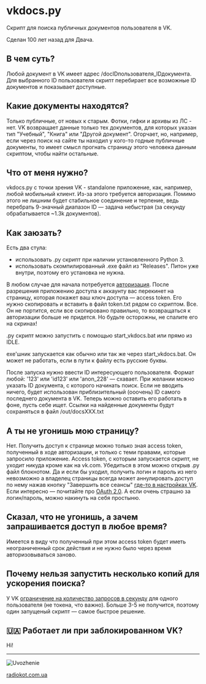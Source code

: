 # vkdocs.py
Скрипт для поиска публичных документов пользователя в VK.

Сделан 100 лет назад для Двача.

## В чем суть?

Любой документ в VK имеет адрес /docIDпользователя_IDдокумента. 
Для выбранного ID пользователя скрипт перебирает все возможные ID документов и показывает доступные.

## Какие документы находятся?
Только публичные, от новых к старым. Фотки, гифки и архивы из ЛС - нет. 
VK возвращает данные только тех документов, для которых указан тип "Учебный", "Книга" или "Другой документ". 
Огорчает, но, например, если через поиск на сайте ты находил у кого-то годные публичные документы, 
то имеет смысл прогнать страницу этого человека данным скриптом, чтобы найти остальные.

## Что от меня нужно?
vkdocs.py с точки зрения VK - standalone приложение, как, например, любой мобильный клиент. 
Из-за этого требуется авторизация. Помимо этого не лишним будет стабильное соединение и терпение, 
ведь перебрать 9-значный диапазон ID — задача небыстрая (за секунду обрабатывается ~1.3k документов).

## Как заюзать?
Есть два стула:
- использовать .py скрипт при наличии установленного Python 3.
- использовать скомпилированный .exe файл из "Releases". Питон уже внутри, поэтому его установка не нужна.

В любом случае для начала потребуется [авторизация](https://vk.cc/7i9iPu). После разрешения приложению доступа к аккаунту вас перекинет на страницу,
которая покажет ваш ключ доступа — access token. Его нужно скопировать и вставить в файл token.txt рядом со скриптом.
Все. Он не портится, если все скопировано правильно, то возвращаться к авторизации больше не придется. 
Но будьте осторожны, не спалите его на скринах!

.py скрипт можно запустить с помощью start_vkdocs.bat или прямо из IDLE.

exe'шник запускается как обычно или так же через start_vkdocs.bat. Он может не работать, если в пути к файлу есть русские буквы.

После запуска нужно ввести ID интересующего пользователя. Формат любой: '123' или 'id123' или 'anon_228' — схавает. 
При желании можно указать ID документа, с которого начинать поиск. Если не вводить ничего, 
будет использован приблизительный (ооочень) ID самого последнего документа в VK.
Теперь можно оставить его работать в фоне, пусть себе ищет. 
Ссылки на найденные документы будут сохраняться в файл /out/docsXXX.txt

## А ты не угонишь мою страницу?
Нет. Получить доступ к странице можно только зная access token, полученный в ходе авторизации, и только с теми правами, 
которые запросило приложение. Access token, с которым запускается скрипт, не уходит никуда кроме как на vk.com. 
Убедиться в этом можно открыв .py файл блокнотом. Да и если бы уходил, получить логин и пароль из него невозможно 
а владелец страницы всегда может аннулировать доступ по нему нажав кнопку "Завершить все сеансы" [где-то в настройках VK](https://vk.com/settings?act=security). 
Если интересно — почитайте про [OAuth 2.0](https://vk.com/dev/auth_sites). А если очень страшно за логин/пароль, можно накинуть на себя простыню.

## Сказал, что не угонишь, а зачем запрашивается доступ в любое время?
Имеется в виду что полученный при этом access token будет иметь неограниченный срок действия 
и не нужно было через время авторизовываться заново.

## Почему нельзя запустить несколько копий для ускорения поиска?
У VK [ограничение на количество запросов в секунду](https://vk.com/dev/api_requests) для одного пользователя (не токена, что важно). 
Больше 3-5 не получится, поэтому один запущеный скрипт — самое быстрое решение.

## 🇺🇦 Работает ли при заблокированном VK?
Ні!

***

![Uvozhenie](https://radiokot.com.ua/uvozhenie.jpg)

[radiokot.com.ua](https://radiokot.com.ua)
